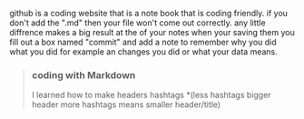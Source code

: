github is a coding website that is a note book that is coding friendly.
if you don't add the ".md" then your file won't come out correctly. any little diffrence makes a big result 
at the of your notes when your saving them you fill out a box named "commit" and add a note to remember why you did what you did for example an changes you did or what your data means.
>### coding with Markdown 
> I learned how to make headers hashtags 
  > *(less hashtags bigger header more hashtags means smaller header/title)
